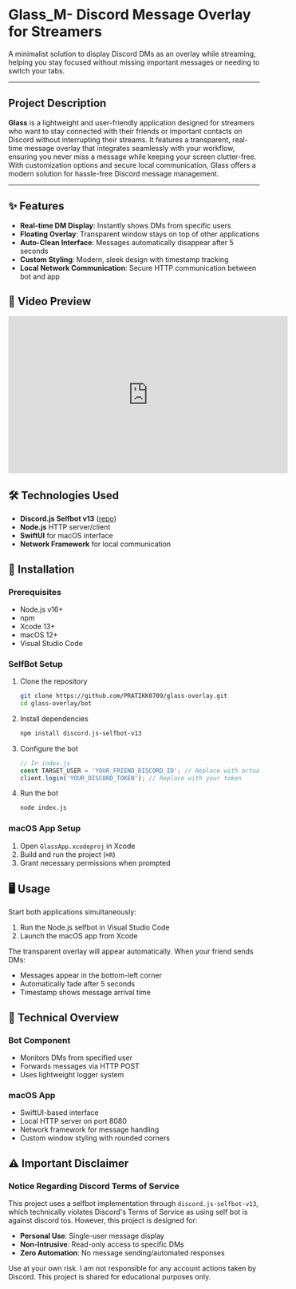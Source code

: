 # Glass_M- Discord Message Overlay for Streamers


A minimalist solution to display Discord DMs as an overlay while streaming, helping you stay focused without missing important messages or needing to switch your tabs.

---

## Project Description

**Glass** is a lightweight and user-friendly application designed for streamers who want to stay connected with their friends or important contacts on Discord without interrupting their streams. It features a transparent, real-time message overlay that integrates seamlessly with your workflow, ensuring you never miss a message while keeping your screen clutter-free. With customization options and secure local communication, Glass offers a modern solution for hassle-free Discord message management.

---

## ✨ Features

- **Real-time DM Display**: Instantly shows DMs from specific users
- **Floating Overlay**: Transparent window stays on top of other applications
- **Auto-Clean Interface**: Messages automatically disappear after 5 seconds
- **Custom Styling**: Modern, sleek design with timestamp tracking
- **Local Network Communication**: Secure HTTP communication between bot and app


## 🎥 Video Preview

<iframe width="560" height="315" src="https://www.youtube.com/embed/-CHMBG14lEg" title="YouTube video player" frameborder="0" allow="accelerometer; autoplay; clipboard-write; encrypted-media; gyroscope; picture-in-picture" allowfullscreen></iframe>

## 🛠️ Technologies Used

- **Discord.js Selfbot v13** ([repo](https://github.com/aiko-chan-ai/discord.js-selfbot-v13))
- **Node.js** HTTP server/client
- **SwiftUI** for macOS interface
- **Network Framework** for local communication

## 🚀 Installation

### Prerequisites
- Node.js v16+
- npm
- Xcode 13+
- macOS 12+
- Visual Studio Code

### SelfBot Setup
1. Clone the repository
   ```bash
   git clone https://github.com/PRATIKK0709/glass-overlay.git
   cd glass-overlay/bot
   ```

2. Install dependencies
   ```bash
   npm install discord.js-selfbot-v13
   ```

3. Configure the bot
   ```javascript
   // In index.js
   const TARGET_USER = 'YOUR_FRIEND_DISCORD_ID'; // Replace with actual ID
   client.login('YOUR_DISCORD_TOKEN'); // Replace with your token
   ```

4. Run the bot
   ```bash
   node index.js
   ```

### macOS App Setup

1. Open `GlassApp.xcodeproj` in Xcode
2. Build and run the project (`⌘R`)
3. Grant necessary permissions when prompted

## 🖥️ Usage

Start both applications simultaneously:

1. Run the Node.js selfbot in Visual Studio Code
2. Launch the macOS app from Xcode

The transparent overlay will appear automatically. When your friend sends DMs:

- Messages appear in the bottom-left corner
- Automatically fade after 5 seconds
- Timestamp shows message arrival time

## 🔧 Technical Overview

### Bot Component

- Monitors DMs from specified user
- Forwards messages via HTTP POST
- Uses lightweight logger system

### macOS App

- SwiftUI-based interface
- Local HTTP server on port 8080
- Network framework for message handling
- Custom window styling with rounded corners

## ⚠️ Important Disclaimer

### Notice Regarding Discord Terms of Service

This project uses a selfbot implementation through `discord.js-selfbot-v13`, which technically violates Discord's Terms of Service as using self bot is against discord tos. However, this project is designed for:

- **Personal Use**: Single-user message display
- **Non-Intrusive**: Read-only access to specific DMs
- **Zero Automation**: No message sending/automated responses

Use at your own risk. I am not responsible for any account actions taken by Discord. This project is shared for educational purposes only.


